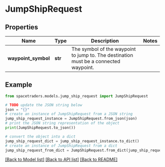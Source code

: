 # JumpShipRequest


## Properties

Name | Type | Description | Notes
------------ | ------------- | ------------- | -------------
**waypoint_symbol** | **str** | The symbol of the waypoint to jump to. The destination must be a connected waypoint. | 

## Example

```python
from spacetraders.models.jump_ship_request import JumpShipRequest

# TODO update the JSON string below
json = "{}"
# create an instance of JumpShipRequest from a JSON string
jump_ship_request_instance = JumpShipRequest.from_json(json)
# print the JSON string representation of the object
print(JumpShipRequest.to_json())

# convert the object into a dict
jump_ship_request_dict = jump_ship_request_instance.to_dict()
# create an instance of JumpShipRequest from a dict
jump_ship_request_from_dict = JumpShipRequest.from_dict(jump_ship_request_dict)
```
[[Back to Model list]](../README.md#documentation-for-models) [[Back to API list]](../README.md#documentation-for-api-endpoints) [[Back to README]](../README.md)



